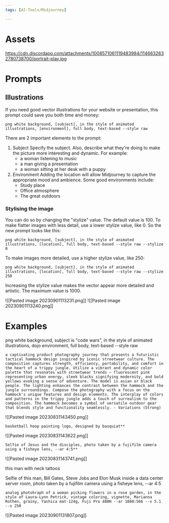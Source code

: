 ```yaml
---
tags: [AI-Tools/Midjourney]

---
```


# Assets

https://cdn.discordapp.com/attachments/1008571061119483984/1146632632780738700/portrait-play.jpg




# Prompts

## Illustrations

If you need good vector illustrations for your website or presentation, this prompt could save you both time and money: 

```
png white background, [subject], in the style of animated illustrations, [environment], full body, text-based --style raw
```

There are 2 important elements to the prompt: 
1. Subject Specify the subject. Also, describe what they're doing to make the picture more interesting and dynamic. For example: 
	- a woman listening to music 
	- a man giving a presentation 
	- a woman sitting at her desk with a puppy 
1. Environment Adding the location will allow Midjourney to capture the appropriate mood and ambience. Some good environments include: 
	- Study place 
	- Office atmosphere 
	- The great outdoors

### Stylising the image

You can do so by changing the "stylize" value. The default value is 100. To make flatter images with less detail, use a lower stylize value, like 0. So the new prompt looks like this: 
```
png white background, [subject], in the style of animated illustrations, [location], full body, text-based --style raw --stylize 0 
```
To make images more detailed, use a higher stylize value, like 250: 
```
png white background, [subject], in the style of animated illustrations, [location], full body, text-based --style raw --stylize 250 
```
Increasing the stylize value makes the vector appear more detailed and artistic. The maximum value is 1000.

![[Pasted image 20230901113231.png]]
![[Pasted image 20230901113240.png]]


# Examples


png white background, subject is "code wars", in the style of animated illustrations, dojo environment, full body, text-based --style raw



```
a captivating product photography journey that presents a futuristic tactical hammock design inspired by iconic streetwear culture. The composition captures strength, efficiency, portability, and comfort in the heart of a trippy jungle. Utilize a vibrant and dynamic color palette that resonates with streetwear trends – fluorescent pink representing urban energy, sleek blacks signifying modernity, and bold yellows evoking a sense of adventure. The model is asian or black people. The lighting enhances the contrast between the hammock and the jungle surroundings. Compose the photography with a focus on the hammock's unique features and design elements. The interplay of colors and patterns in the trippy jungle adds a touch of surrealism to the composition. The hammock becomes a symbol of versatile outdoor gear that blends style and functionality seamlessly. - Variations (Strong)
```
![[Pasted image 20230831143450.png]]


```
basketball hoop painting logo, designed by basquiat**
```

![[Pasted image 20230831143622.png]]


```
Selfie of Jesus and the disciples, photo taken by a fujifilm camera using a fisheye lens, --ar 4:5**
```

![[Pasted image 20230831143741.png]]




this man with neck tattoos

Selfie of this man, Bill Gates, Steve Jobs and Elon Musk inside a data center server room, photo taken by a fujifilm camera using a fisheye lens, --ar 4:5



```
analog photohraph of a woman picking flowers in a rose garden, in the style of Laura-Lynn Petrick, vintage coloring, vignette, Marianna Rothen, grainy, Yashica mat-124g, Fuji Pro 400H --ar 1080:566 --v 5.1 --s 250
```
![[Pasted image 20230901131807.png]]